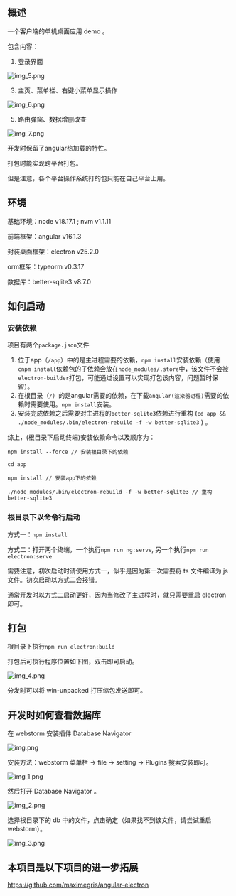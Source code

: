 ## 概述
一个客户端的单机桌面应用 demo 。

包含内容：
1. 登录界面

![img_5.png](src/assets/images/img_5.png)

3. 主页、菜单栏、右键小菜单显示操作

![img_6.png](src/assets/images/img_6.png)

5. 路由弹窗、数据增删改查

![img_7.png](src/assets/images/img_7.png)

开发时保留了angular热加载的特性。

打包时能实现跨平台打包。

但是注意，各个平台操作系统打的包只能在自己平台上用。

## 环境

基础环境：node v18.17.1 ; nvm v1.1.11

前端框架：angular v16.1.3

封装桌面框架：electron v25.2.0

orm框架：typeorm v0.3.17

数据库：better-sqlite3 v8.7.0

## 如何启动

### 安装依赖

项目有两个`package.json`文件
1. 位于app（`/app`）中的是主进程需要的依赖，`npm install`安装依赖（使用`cnpm install`依赖包的子依赖会放在`node_modules/.store`中，该文件不会被`electron-builder`打包，可能通过设置可以实现打包该内容，问题暂时保留）。
2. 在根目录（`/`）的是angular需要的依赖，在下载`angular(渲染器进程)`需要的依赖时需要使用。`npm install`安装。
3. 安装完成依赖之后需要对主进程的`better-sqlite3`依赖进行重构 (`cd app && ./node_modules/.bin/electron-rebuild -f -w better-sqlite3` ) 。

综上，(根目录下启动终端)安装依赖命令以及顺序为：
```angular2html
npm install --force // 安装根目录下的依赖

cd app

npm install // 安装app下的依赖

./node_modules/.bin/electron-rebuild -f -w better-sqlite3 // 重构better-sqlite3
```

### 根目录下以命令行启动
方式一：`npm install`

方式二：打开两个终端，一个执行`npm run ng:serve`, 另一个执行`npm run electron:serve`

需要注意，初次启动时请使用方式一，似乎是因为第一次需要将 ts 文件编译为 js 文件。初次启动以方式二会报错。

通常开发时以方式二启动更好，因为当修改了主进程时，就只需要重启 electron 即可。

## 打包
根目录下执行`npm run electron:build`

打包后可执行程序位置如下图，双击即可启动。

![img_4.png](src/assets/images/img_4.png)

分发时可以将 win-unpacked 打压缩包发送即可。

## 开发时如何查看数据库

在 webstorm 安装插件 Database Navigator 

![img.png](src/assets/images/img.png)

安装方法：webstorm 菜单栏 -> file -> setting -> Plugins 搜索安装即可。

![img_1.png](src/assets/images/img_1.png)

然后打开 Database Navigator 。

![img_2.png](src/assets/images/img_2.png)

选择根目录下的 db 中的文件，点击确定（如果找不到该文件，请尝试重启webstorm）。

![img_3.png](src/assets/images/img_3.png)

## 本项目是以下项目的进一步拓展

https://github.com/maximegris/angular-electron


